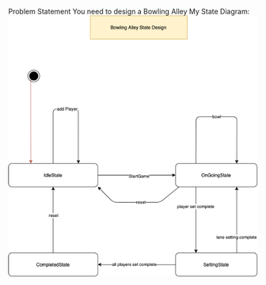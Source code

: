 Problem Statement
You need to design a Bowling Alley
My State Diagram:
![alt text](https://github.com/vineethreddyp/design/blob/main/bowlingAlley/bowlingAlley.png?raw=true)
